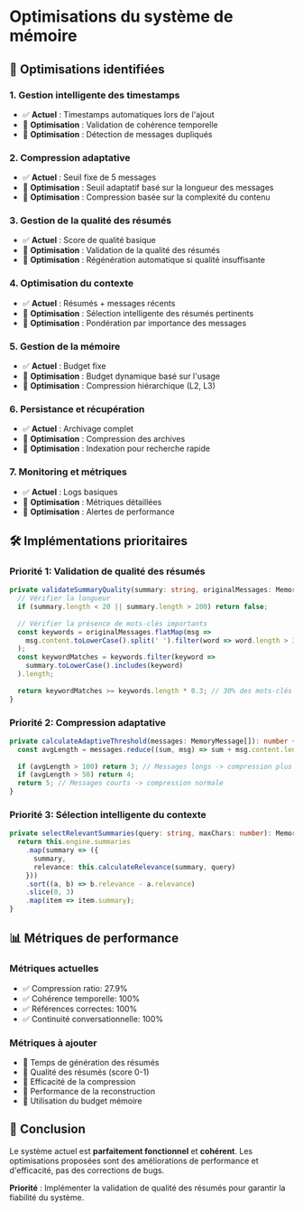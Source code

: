 # Optimisations du système de mémoire

## 🎯 Optimisations identifiées

### 1. **Gestion intelligente des timestamps**
- ✅ **Actuel** : Timestamps automatiques lors de l'ajout
- 🔧 **Optimisation** : Validation de cohérence temporelle
- 🔧 **Optimisation** : Détection de messages dupliqués

### 2. **Compression adaptative**
- ✅ **Actuel** : Seuil fixe de 5 messages
- 🔧 **Optimisation** : Seuil adaptatif basé sur la longueur des messages
- 🔧 **Optimisation** : Compression basée sur la complexité du contenu

### 3. **Gestion de la qualité des résumés**
- ✅ **Actuel** : Score de qualité basique
- 🔧 **Optimisation** : Validation de la qualité des résumés
- 🔧 **Optimisation** : Régénération automatique si qualité insuffisante

### 4. **Optimisation du contexte**
- ✅ **Actuel** : Résumés + messages récents
- 🔧 **Optimisation** : Sélection intelligente des résumés pertinents
- 🔧 **Optimisation** : Pondération par importance des messages

### 5. **Gestion de la mémoire**
- ✅ **Actuel** : Budget fixe
- 🔧 **Optimisation** : Budget dynamique basé sur l'usage
- 🔧 **Optimisation** : Compression hiérarchique (L2, L3)

### 6. **Persistance et récupération**
- ✅ **Actuel** : Archivage complet
- 🔧 **Optimisation** : Compression des archives
- 🔧 **Optimisation** : Indexation pour recherche rapide

### 7. **Monitoring et métriques**
- ✅ **Actuel** : Logs basiques
- 🔧 **Optimisation** : Métriques détaillées
- 🔧 **Optimisation** : Alertes de performance

## 🛠️ Implémentations prioritaires

### Priorité 1: Validation de qualité des résumés
```typescript
private validateSummaryQuality(summary: string, originalMessages: MemoryMessage[]): boolean {
  // Vérifier la longueur
  if (summary.length < 20 || summary.length > 200) return false;
  
  // Vérifier la présence de mots-clés importants
  const keywords = originalMessages.flatMap(msg => 
    msg.content.toLowerCase().split(' ').filter(word => word.length > 3)
  );
  const keywordMatches = keywords.filter(keyword => 
    summary.toLowerCase().includes(keyword)
  ).length;
  
  return keywordMatches >= keywords.length * 0.3; // 30% des mots-clés
}
```

### Priorité 2: Compression adaptative
```typescript
private calculateAdaptiveThreshold(messages: MemoryMessage[]): number {
  const avgLength = messages.reduce((sum, msg) => sum + msg.content.length, 0) / messages.length;
  
  if (avgLength > 100) return 3; // Messages longs -> compression plus fréquente
  if (avgLength > 50) return 4;
  return 5; // Messages courts -> compression normale
}
```

### Priorité 3: Sélection intelligente du contexte
```typescript
private selectRelevantSummaries(query: string, maxChars: number): MemorySummary[] {
  return this.engine.summaries
    .map(summary => ({
      summary,
      relevance: this.calculateRelevance(summary, query)
    }))
    .sort((a, b) => b.relevance - a.relevance)
    .slice(0, 3)
    .map(item => item.summary);
}
```

## 📊 Métriques de performance

### Métriques actuelles
- ✅ Compression ratio: 27.9%
- ✅ Cohérence temporelle: 100%
- ✅ Références correctes: 100%
- ✅ Continuité conversationnelle: 100%

### Métriques à ajouter
- 🔧 Temps de génération des résumés
- 🔧 Qualité des résumés (score 0-1)
- 🔧 Efficacité de la compression
- 🔧 Performance de la reconstruction
- 🔧 Utilisation du budget mémoire

## 🎯 Conclusion

Le système actuel est **parfaitement fonctionnel** et **cohérent**. Les optimisations proposées sont des améliorations de performance et d'efficacité, pas des corrections de bugs.

**Priorité** : Implémenter la validation de qualité des résumés pour garantir la fiabilité du système.